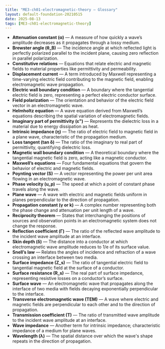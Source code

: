 ```yaml
---
title: "ME3-ch01-electromagnetic-theory — Glossary"
layout: default-foundation-20210515
date: 2025-08-13
tags: [ME3-ch01-electromagnetic-theory]
---
```


- **Attenuation constant (α)** — A measure of how quickly a wave’s amplitude decreases as it propagates through a lossy medium.
- **Brewster angle (θ_B)** — The incidence angle at which reflected light is perfectly polarized parallel to the incident plane, causing zero reflection in parallel polarization.
- **Constitutive relations** — Equations that relate electric and magnetic fields to material properties like permittivity and permeability.
- **Displacement current** — A term introduced by Maxwell representing a time-varying electric field contributing to the magnetic field, enabling electromagnetic wave propagation.
- **Electric wall boundary condition** — A boundary where the tangential electric field is zero, representing a perfect electric conductor surface.
- **Field polarization** — The orientation and behavior of the electric field vector in an electromagnetic wave.
- **Helmholtz equation** — A wave equation derived from Maxwell’s equations describing the spatial variation of electromagnetic fields.
- **Imaginary part of permittivity (ε")** — Represents the dielectric loss in a material due to energy dissipation as heat.
- **Intrinsic impedance (η)** — The ratio of electric field to magnetic field in a plane wave, characteristic of the propagation medium.
- **Loss tangent (tan δ)** — The ratio of the imaginary to real part of permittivity, quantifying dielectric loss.
- **Magnetic wall boundary condition** — A theoretical boundary where the tangential magnetic field is zero, acting like a magnetic conductor.
- **Maxwell’s equations** — Four fundamental equations that govern the behavior of electric and magnetic fields.
- **Poynting vector (S)** — A vector representing the power per unit area flowing in an electromagnetic wave.
- **Phase velocity (u_p)** — The speed at which a point of constant phase travels along the wave.
- **Plane wave** — A wave with electric and magnetic fields uniform in planes perpendicular to the direction of propagation.
- **Propagation constant (γ or k)** — A complex number representing both the phase change and attenuation per unit length of a wave.
- **Reciprocity theorem** — States that interchanging the positions of sources and observation points in an electromagnetic system does not change the response.
- **Reflection coefficient (Γ)** — The ratio of the reflected wave amplitude to the incident wave amplitude at an interface.
- **Skin depth (δ)** — The distance into a conductor at which electromagnetic wave amplitude reduces to 1/e of its surface value.
- **Snell’s law** — Relates the angles of incidence and refraction of a wave crossing an interface between two media.
- **Surface impedance (Z_s)** — The ratio of tangential electric field to tangential magnetic field at the surface of a conductor.
- **Surface resistance (R_s)** — The real part of surface impedance, representing resistive losses on a conductor’s surface.
- **Surface wave** — An electromagnetic wave that propagates along the interface of two media with fields decaying exponentially perpendicular to the interface.
- **Transverse electromagnetic wave (TEM)** — A wave where electric and magnetic fields are perpendicular to each other and to the direction of propagation.
- **Transmission coefficient (T)** — The ratio of transmitted wave amplitude to the incident wave amplitude at an interface.
- **Wave impedance** — Another term for intrinsic impedance; characteristic impedance of a medium for plane waves.
- **Wavelength (λ)** — The spatial distance over which the wave's shape repeats in the direction of propagation.
